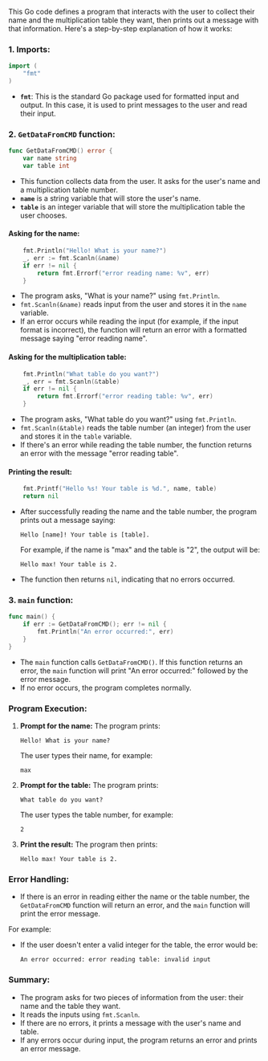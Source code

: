 This Go code defines a program that interacts with the user to collect their name and the multiplication table they want, then prints out a message with that information. Here's a step-by-step explanation of how it works:

### 1. **Imports:**
```go
import (
	"fmt"
)
```
- **`fmt`**: This is the standard Go package used for formatted input and output. In this case, it is used to print messages to the user and read their input.

### 2. **`GetDataFromCMD` function:**
```go
func GetDataFromCMD() error {
	var name string
	var table int
```
- This function collects data from the user. It asks for the user's name and a multiplication table number.
- **`name`** is a string variable that will store the user's name.
- **`table`** is an integer variable that will store the multiplication table the user chooses.

#### Asking for the name:
```go
	fmt.Println("Hello! What is your name?")
	_, err := fmt.Scanln(&name)
	if err != nil {
		return fmt.Errorf("error reading name: %v", err)
	}
```
- The program asks, "What is your name?" using `fmt.Println`.
- `fmt.Scanln(&name)` reads input from the user and stores it in the `name` variable.
- If an error occurs while reading the input (for example, if the input format is incorrect), the function will return an error with a formatted message saying "error reading name".

#### Asking for the multiplication table:
```go
	fmt.Println("What table do you want?")
	_, err = fmt.Scanln(&table)
	if err != nil {
		return fmt.Errorf("error reading table: %v", err)
	}
```
- The program asks, "What table do you want?" using `fmt.Println`.
- `fmt.Scanln(&table)` reads the table number (an integer) from the user and stores it in the `table` variable.
- If there's an error while reading the table number, the function returns an error with the message "error reading table".

#### Printing the result:
```go
	fmt.Printf("Hello %s! Your table is %d.", name, table)
	return nil
```
- After successfully reading the name and the table number, the program prints out a message saying:
  ```
  Hello [name]! Your table is [table].
  ```
  For example, if the name is "max" and the table is "2", the output will be:
  ```
  Hello max! Your table is 2.
  ```
- The function then returns `nil`, indicating that no errors occurred.

### 3. **`main` function:**
```go
func main() {
	if err := GetDataFromCMD(); err != nil {
		fmt.Println("An error occurred:", err)
	}
}
```
- The `main` function calls `GetDataFromCMD()`. If this function returns an error, the `main` function will print "An error occurred:" followed by the error message.
- If no error occurs, the program completes normally.

### **Program Execution:**

1. **Prompt for the name:**
   The program prints:
   ```
   Hello! What is your name?
   ```
   The user types their name, for example:
   ```
   max
   ```

2. **Prompt for the table:**
   The program prints:
   ```
   What table do you want?
   ```
   The user types the table number, for example:
   ```
   2
   ```

3. **Print the result:**
   The program then prints:
   ```
   Hello max! Your table is 2.
   ```

### **Error Handling:**
- If there is an error in reading either the name or the table number, the `GetDataFromCMD` function will return an error, and the `main` function will print the error message.
  
For example:
- If the user doesn't enter a valid integer for the table, the error would be:
  ```
  An error occurred: error reading table: invalid input
  ```

### **Summary:**
- The program asks for two pieces of information from the user: their name and the table they want.
- It reads the inputs using `fmt.Scanln`.
- If there are no errors, it prints a message with the user's name and table.
- If any errors occur during input, the program returns an error and prints an error message.